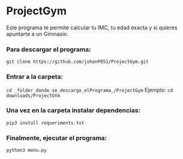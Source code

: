 # ProjectGym
Este programa te permite calcular tu IMC, tu edad exacta y si quieres apuntarte a un Gimnasio.

### Para descargar el programa:
```git clone https://github.com/johanP051/ProjectGym.git```

### Entrar a la carpeta:
```cd _folder_donde_se_descargo_elPrograma_/ProjectGym```
Ejemplo: ```cd downloads/ProjectGYm```

### Una vez en la carpeta instalar dependencias:
```pip3 install requeriments.txt```

### Finalmente, ejecutar el programa:
```python3 menu.py```
